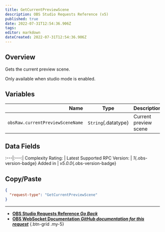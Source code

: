 ```yaml
---
title: GetCurrentPreviewScene
description: OBS Studio Requests Reference (v5)
published: true
date: 2022-07-31T12:54:36.906Z
tags: 
editor: markdown
dateCreated: 2022-07-31T12:54:36.906Z
---
```


## Overview
Gets the current preview scene.

Only available when studio mode is enabled.

## Variables
Name | Type | Description | 
----:|:---------:|:------------|
`obsRaw.currentPreviewSceneName` | `String`{.datatype} | Current preview scene

## Data Fields
:---|:---:|
Complexity Rating: | <span class="stars stars--1"></span>
Latest Supported RPC Version: | *1*{.obs-version-badge}
Added in | *v5.0.0*{.obs-version-badge}

## Copy/Paste
```json
{
  "request-type": "GetCurrentPreviewScene"
}
```

---

- [<i class="mdi mdi-chevron-left"></i>**OBS Studio Requests Reference *Go Back***](/en/Broadcasters/OBS/Requests)
- [<i class="mdi mdi-github"></i> **OBS WebSocket Documentation *GitHub documentation for this request***](https://github.com/obsproject/obs-websocket/blob/master/docs/generated/protocol.md#getcurrentpreviewscene)
{.btn-grid .my-5}